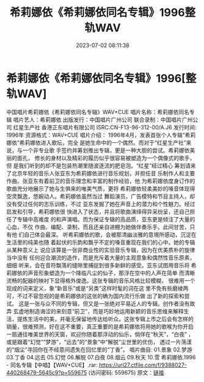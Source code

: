 ﻿---
title: 希莉娜依《希莉娜依同名专辑》1996整轨WAV
date: 2023-07-02 08:11:38
categories: WAV车载音乐、镜像
tags: 华语中文
---
# 希莉娜依《希莉娜依同名专辑》1996[整轨WAV]

中国唱片希莉娜依《希莉娜依同名专辑》WAV+CUE
唱片名称：希莉娜依同名专辑
唱片艺人：希莉娜依
出版发行：中国唱片广州公司
联合录制：中国唱片广州公司 红星生产社
香港正东唱片有限公司
ISRC:CN-F13-96-312-00/A.J6
发行时间: 1996年
资源格式：WAV+CUE
唱片介绍：
1996年4月，发表首张个人专辑“希莉娜依”希莉娜依进入歌坛，完全
是她生命中的一个偶然。而对于“红星生产社”来说，与一个非专业歌
手签约并筹划推出专辑，更是一种大胆的尝试。希莉娜依美丽的面孔，
修长的身材以及精彩的履历似乎很容易被塑造为一个偶像式的歌手，但
是我们听到的却不是包装热潮里随波逐流的肥皂泡。“红星”经过精心
筹划请来了北京年轻的音乐人张亚东为希莉娜依进行音乐规划，并担任音
乐制作人和主要作曲。张亚东有着前卫的音乐理念和丰富的制作经验，他
为希莉娜依度身订作的歌曲充分地展示了她与生俱来的唯美气质，更将
希莉娜依轻柔美妙的嗓音体现得空灵飘逸，悠婉动人。希莉娜依虽然当过
舞蹈演员，广告模特和节目主持人，却没有受过任何的志乐训练，不过
亚东发掘了她在声音上的潜力和个性魅力。经过启发和引导，希莉娜依很
快进入了状态，并且将歌曲演绎得异采纷呈，还自己担任了专辑中高难度
的和声演唱。而为保证专辑的高品质，亚东更是倾注了大量的心血，不仅
作曲、编配、录制，而且还亲自进棚为她做伴奏乐手。此间甘苦，只有他
们自己体会最深。
听希莉娜依的歌，会被那清幽淡雅的意境所感动，沉淀在生活里的纯美也随
着起伏的乐韵和飘乎不定的嗓音重现在我们的心中。她的专辑从某种意义上
说应该算是一张非商业性的实验音乐专辑，因为在优美质朴的旋律当中没有
任何迎合潮流的造作，而是充斥着大量的主观意象和偶然性音乐原素，细细
听来，会在音符飘落的缝隙里捕捉到很多新鲜的感受。亚东试图用音乐将
希莉娜依的声音形象塑造为一个降临凡尘的仙子，那浮在空中的人声在简单
而清晰流畅的配器的映衬下显得格外俊逸。这张专辑的音乐风格比较模糊，
很难用一个现成的词来定义，象“新音乐”或是“另类”这样时髦的词在这
里不免有些磨棱两可，不过不容忽视的是希莉娜依的这张的确为国内流行乐做
出了新的探索和尝试。
这是一张与众不同的专辑，但又是一张绝对平易近人的专辑。创作者没有故弄
玄虚地制造诲涩的来刻意“前卫”，而是巧妙地运用新颖的音乐思维来解释生
活，提炼生活中的美，并毫无保留地传达给听众。这张专辑上市之后会有怎样的
销量，很难预测，好在这不重要，真正重要的是希莉娜依将用她的歌喉为你开启
一扇通往唯美世界的天窗，欢迎你随着那浮动的仙乐，倘佯在“秋天”，“白夜”
，或是跟着“幻觉”“梦游”，“远去”的“景象”中“解脱”尘世里的优伤，
透过一片荡漾的“烟尘”寻回你在不经意间遗失在回忆里的“丁香”。
唱片曲目:
01.景象
02.梦游
03.丁香
04.远去
05.幻觉
06.解脱
07.白夜
08.烟云
09.秋天
10.雪
希莉娜依.1996 - 同名专辑【中唱】【WAV+CUE】.rar: https://url27.ctfile.com/f/9388027-440268479-5645c9?p=559675
(访问密码: 559675)
原文：[链接](https://blog.sina.com.cn/s/blog_1647c7e76010312iz.html)